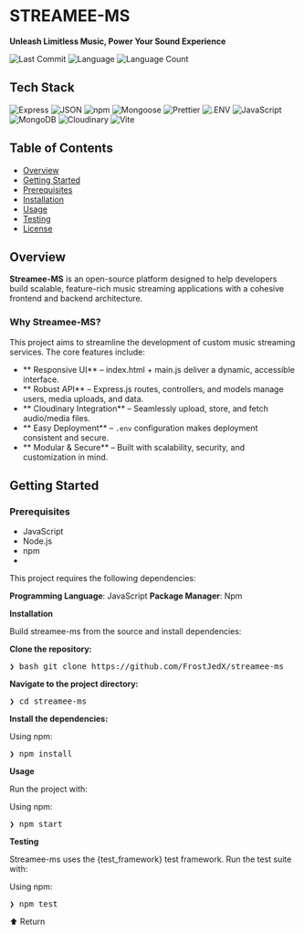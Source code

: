 # STREAMEE-MS
**Unleash Limitless Music, Power Your Sound Experience**

![Last Commit](https://img.shields.io/github/last-commit/FrostJedX/streamee-ms)
![Language](https://img.shields.io/github/languages/top/FrostJedX/streamee-ms)
![Language Count](https://img.shields.io/github/languages/count/FrostJedX/streamee-ms)

##  Tech Stack

![Express](https://img.shields.io/badge/Express-black?logo=express&logoColor=white)
![JSON](https://img.shields.io/badge/JSON-black?logo=json&logoColor=white)
![npm](https://img.shields.io/badge/npm-CB3837?logo=npm&logoColor=white)
![Mongoose](https://img.shields.io/badge/Mongoose-red?logo=mongoose&logoColor=white)
![Prettier](https://img.shields.io/badge/Prettier-F7B93E?logo=prettier&logoColor=black)
![.ENV](https://img.shields.io/badge/.ENV-black?logo=dotenv&logoColor=white)
![JavaScript](https://img.shields.io/badge/JavaScript-F7DF1E?logo=javascript&logoColor=black)
![MongoDB](https://img.shields.io/badge/MongoDB-4EA94B?logo=mongodb&logoColor=white)
![Cloudinary](https://img.shields.io/badge/Cloudinary-3448C5?logo=cloudinary&logoColor=white)
![Vite](https://img.shields.io/badge/Vite-646CFF?logo=vite&logoColor=white)

##  Table of Contents

- [Overview](#overview)
- [Getting Started](#getting-started)
- [Prerequisites](#prerequisites)
- [Installation](#installation)
- [Usage](#usage)
- [Testing](#testing)
- [License](#license)

##  Overview

**Streamee-MS** is an open-source platform designed to help developers build scalable, feature-rich music streaming applications with a cohesive frontend and backend architecture. 

###  Why Streamee-MS?

This project aims to streamline the development of custom music streaming services. The core features include:

- ** Responsive UI** – index.html + main.js deliver a dynamic, accessible interface.
- ** Robust API** – Express.js routes, controllers, and models manage users, media uploads, and data.
- ** Cloudinary Integration** – Seamlessly upload, store, and fetch audio/media files.
- ** Easy Deployment** – `.env` configuration makes deployment consistent and secure.
- ** Modular & Secure** – Built with scalability, security, and customization in mind.

##    Getting Started

###   Prerequisites
- JavaScript
- Node.js
- npm
- 
This project requires the following dependencies:

**Programming Language**: JavaScript
**Package Manager**: Npm

**Installation**

Build streamee-ms from the source and install dependencies:

**Clone the repository:**

<pre>❯ bash git clone https://github.com/FrostJedX/streamee-ms </pre>

**Navigate to the project directory:**

<pre>❯ cd streamee-ms </pre>

**Install the dependencies:**

Using npm:

<pre>❯ npm install</pre>  

**Usage**

Run the project with:

Using npm:

<pre>❯ npm start</pre>

**Testing**

Streamee-ms uses the {test_framework} test framework. Run the test suite with:

Using npm:

<pre>❯ npm test</pre>

⬆ Return
